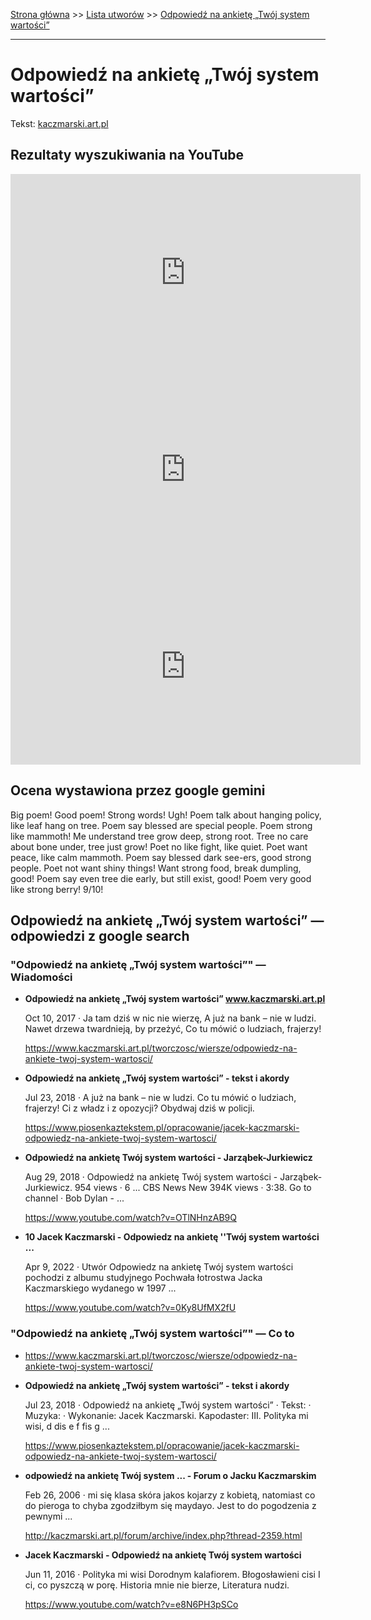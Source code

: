 [Strona główna](../index.md) >> [Lista utworów](../list.md) >> [Odpowiedź na ankietę „Twój system wartości”](381.md)

---

# Odpowiedź na ankietę „Twój system wartości”

Tekst: [kaczmarski.art.pl](https://www.kaczmarski.art.pl/tworczosc/wiersze/odpowiedz-na-ankiete-twoj-system-wartosci/)

## Rezultaty wyszukiwania na YouTube

<iframe width="560" height="315" src="https://www.youtube.com/embed/cc7KwJ5d1Os?si=IdontcarewhotheIRSsendsImnotpayingtaxes" title="YouTube video player" frameborder="0" allow="accelerometer; autoplay; clipboard-write; encrypted-media; gyroscope; picture-in-picture; web-share" referrerpolicy="strict-origin-when-cross-origin" allowfullscreen></iframe>

<iframe width="560" height="315" src="https://www.youtube.com/embed/e8N6PH3pSCo?si=IdontcarewhotheIRSsendsImnotpayingtaxes" title="YouTube video player" frameborder="0" allow="accelerometer; autoplay; clipboard-write; encrypted-media; gyroscope; picture-in-picture; web-share" referrerpolicy="strict-origin-when-cross-origin" allowfullscreen></iframe>

<iframe width="560" height="315" src="https://www.youtube.com/embed/Ys0T-O4c2K8?si=IdontcarewhotheIRSsendsImnotpayingtaxes" title="YouTube video player" frameborder="0" allow="accelerometer; autoplay; clipboard-write; encrypted-media; gyroscope; picture-in-picture; web-share" referrerpolicy="strict-origin-when-cross-origin" allowfullscreen></iframe>

## Ocena wystawiona przez google gemini

Big poem! Good poem! Strong words! Ugh! Poem talk about hanging policy, like leaf hang on tree. Poem say blessed are special people. Poem strong like mammoth! Me understand tree grow deep, strong root. Tree no care about bone under, tree just grow! Poet no like fight, like quiet. Poet want peace, like calm mammoth. Poem say blessed dark see-ers, good strong people. Poet not want shiny things! Want strong food, break dumpling, good! Poem say even tree die early, but still exist, good! Poem very good like strong berry! 9/10!


## Odpowiedź na ankietę „Twój system wartości” — odpowiedzi z google search

### "Odpowiedź na ankietę „Twój system wartości”" — Wiadomości

- **Odpowiedź na ankietę „Twój system wartości” www.kaczmarski.art.pl**

    Oct 10, 2017  ·  Ja tam dziś w nic nie wierzę, A już na bank – nie w ludzi. Nawet drzewa twardnieją, by przeżyć, Co tu mówić o ludziach, frajerzy! 

   <https://www.kaczmarski.art.pl/tworczosc/wiersze/odpowiedz-na-ankiete-twoj-system-wartosci/>
- **Odpowiedź na ankietę „Twój system wartości” - tekst i akordy**

    Jul 23, 2018  ·  A już na bank – nie w ludzi. Co tu mówić o ludziach, frajerzy! Ci z władz i z opozycji? Obydwaj dziś w policji. 

   <https://www.piosenkaztekstem.pl/opracowanie/jacek-kaczmarski-odpowiedz-na-ankiete-twoj-system-wartosci/>
- **Odpowiedź na ankietę Twój system wartości - Jarząbek-Jurkiewicz**

    Aug 29, 2018  ·  Odpowiedź na ankietę Twój system wartości - Jarząbek-Jurkiewicz. 954 views · 6 ... CBS News New 394K views · 3:38. Go to channel · Bob Dylan - ... 

   <https://www.youtube.com/watch?v=OTlNHnzAB9Q>
- **10 Jacek Kaczmarski - Odpowiedz na ankietę ''Twój system wartości ...**

    Apr 9, 2022  ·  Utwór Odpowiedz na ankietę Twój system wartości pochodzi z albumu studyjnego Pochwała łotrostwa Jacka Kaczmarskiego wydanego w 1997 ... 

   <https://www.youtube.com/watch?v=0Ky8UfMX2fU>

### "Odpowiedź na ankietę „Twój system wartości”" — Co to

- <https://www.kaczmarski.art.pl/tworczosc/wiersze/odpowiedz-na-ankiete-twoj-system-wartosci/>
- **Odpowiedź na ankietę „Twój system wartości” - tekst i akordy**

    Jul 23, 2018  ·  Odpowiedź na ankietę „Twój system wartości” · Tekst: · Muzyka: · Wykonanie: Jacek Kaczmarski. Kapodaster: III. Polityka mi wisi, d dis e f fis g ... 

   <https://www.piosenkaztekstem.pl/opracowanie/jacek-kaczmarski-odpowiedz-na-ankiete-twoj-system-wartosci/>
- **odpowiedź na ankietę Twój system ... - Forum o Jacku Kaczmarskim**

    Feb 26, 2006  ·  mi się klasa skóra jakos kojarzy z kobietą, natomiast co do pieroga to chyba zgodziłbym się maydayo. Jest to do pogodzenia z pewnymi ... 

   <http://kaczmarski.art.pl/forum/archive/index.php?thread-2359.html>
- **Jacek Kaczmarski - Odpowiedź na ankietę Twój system wartości**

    Jun 11, 2016  ·  Polityka mi wisi Dorodnym kalafiorem. Błogosławieni cisi I ci, co pyszczą w porę. Historia mnie nie bierze, Literatura nudzi. 

   <https://www.youtube.com/watch?v=e8N6PH3pSCo>

